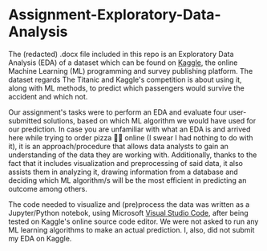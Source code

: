 # Assignment-Exploratory-Data-Analysis

The (redacted) .docx file included in this repo is an Exploratory Data Analysis (EDA) of a dataset which can be found on [Kaggle](https://www.kaggle.com/competitions/titanic/data), the online Machine Learning (ML) programming and survey publishing platform. The dataset regards The Titanic and Kaggle's competition is about using it, along with ML methods, to predict which passengers would survive the accident and which not.

Our assignment's tasks were to perform an EDA and evaluate four user-submitted solutions, based on which ML algorithm we would have used for our prediction. In case you are unfamiliar with what an EDA is and arrived here while trying to order pizza 🍕🍕 online (I swear I had nothing to do with it), it is an approach/procedure that allows data analysts to gain an understanding of the data they are working with. Additionally, thanks to the fact that it includes visualization and preprocessing of said data, it also assists them in analyzing it, drawing information from a database and deciding which ML algorithm/s will be the most efficient in predicting an outcome among others.

The code needed to visualize and (pre)process the data was written as a Jupyter/Python notebok, using Microsoft [Visual Studio Code](https://code.visualstudio.com/), after being tested on Kaggle's online source code editor. We were not asked to run any ML learning algorithms to make an
actual prediction. I, also, did not submit my EDA on Kaggle.
